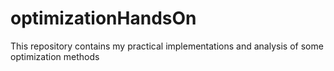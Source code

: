 # optimizationHandsOn
This repository contains my practical implementations and analysis of some optimization methods
